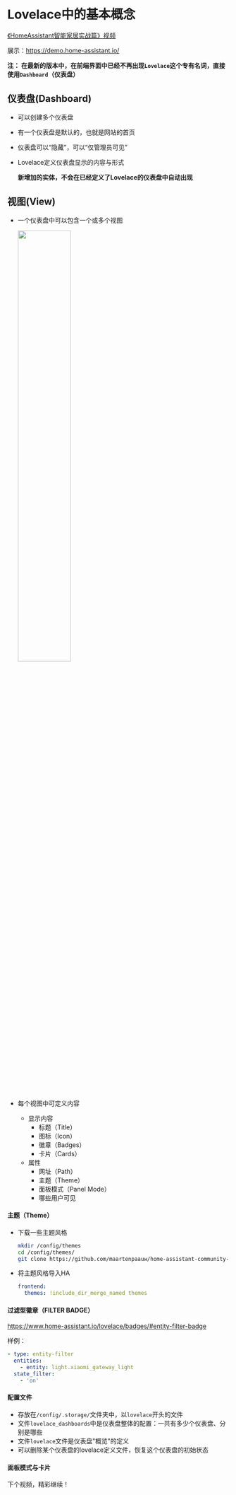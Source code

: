 # Lovelace中的基本概念

[《HomeAssistant智能家居实战篇》视频](https://study.163.com/course/courseLearn.htm?courseId=1006189053&share=2&shareId=400000000624093#/learn/video?lessonId=1278566065&courseId=1006189053)

展示：https://demo.home-assistant.io/

**注： 在最新的版本中，在前端界面中已经不再出现`Lovelace`这个专有名词，直接使用`Dashboard`（仪表盘）**

## 仪表盘(Dashboard)

- 可以创建多个仪表盘
- 有一个仪表盘是默认的，也就是网站的首页
- 仪表盘可以“隐藏”，可以“仅管理员可见”
- Lovelace定义仪表盘显示的内容与形式

    **新增加的实体，不会在已经定义了Lovelace的仪表盘中自动出现**

## 视图(View)

- 一个仪表盘中可以包含一个或多个视图

    <img src="images/dashboard-views.jpg" width="50%">

- 每个视图中可定义内容
    + 显示内容
        * 标题（Title）
        * 图标（Icon）
        * 徽章（Badges）
        * 卡片（Cards）
    + 属性
        * 网址（Path）
        * 主题（Theme）
        * 面板模式（Panel Mode）
        * 哪些用户可见

#### 主题（Theme）

- 下载一些主题风格

    ```sh
    mkdir /config/themes
    cd /config/themes/
    git clone https://github.com/maartenpaauw/home-assistant-community-themes.git
    ```
- 将主题风格导入HA

    ```yaml
    frontend:
      themes: !include_dir_merge_named themes
    ```

#### 过滤型徽章（FILTER BADGE）

https://www.home-assistant.io/lovelace/badges/#entity-filter-badge

样例：

```yaml
- type: entity-filter
  entities:
    - entity: light.xiaomi_gateway_light
  state_filter:
    - 'on'
```

#### 配置文件

- 存放在`/config/.storage/`文件夹中，以`lovelace`开头的文件
- 文件`lovelace_dashboards`中是仪表盘整体的配置：一共有多少个仪表盘、分别是哪些
- 文件`lovelace`文件是仪表盘"概览"的定义
- 可以删除某个仪表盘的lovelace定义文件，恢复这个仪表盘的初始状态

#### 面板模式与卡片

下个视频，精彩继续！